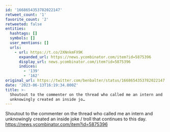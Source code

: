 ```yaml
---
id: '1668654353782022147'
retweet_count: '1'
favorite_count: '2'
retweeted: false
entities:
  hashtags: []
  symbols: []
  user_mentions: []
  urls:
    - url: https://t.co/2XNnkmFX9K
      expanded_url: https://news.ycombinator.com/item?id=5875396
      display_url: news.ycombinator.com/item?id=5875396
      indices:
        - '139'
        - '162'
original_url: https://twitter.com/benbalter/status/1668654353782022147
date: '2023-06-13T16:19:34.000Z'
title: >-
  Shoutout to the commenter on the thread who called me an intern and
  unknowingly created an inside jo…
---
```


Shoutout to the commenter on the thread who called me an intern and unknowingly created an inside joke / troll that continues to this day. https://news.ycombinator.com/item?id=5875396